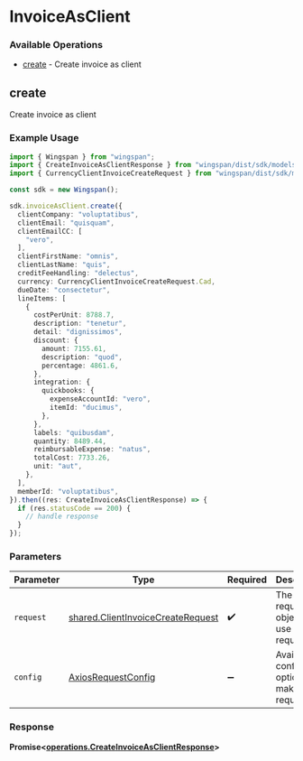 # InvoiceAsClient

### Available Operations

* [create](#create) - Create invoice as client

## create

Create invoice as client

### Example Usage

```typescript
import { Wingspan } from "wingspan";
import { CreateInvoiceAsClientResponse } from "wingspan/dist/sdk/models/operations";
import { CurrencyClientInvoiceCreateRequest } from "wingspan/dist/sdk/models/shared";

const sdk = new Wingspan();

sdk.invoiceAsClient.create({
  clientCompany: "voluptatibus",
  clientEmail: "quisquam",
  clientEmailCC: [
    "vero",
  ],
  clientFirstName: "omnis",
  clientLastName: "quis",
  creditFeeHandling: "delectus",
  currency: CurrencyClientInvoiceCreateRequest.Cad,
  dueDate: "consectetur",
  lineItems: [
    {
      costPerUnit: 8788.7,
      description: "tenetur",
      detail: "dignissimos",
      discount: {
        amount: 7155.61,
        description: "quod",
        percentage: 4861.6,
      },
      integration: {
        quickbooks: {
          expenseAccountId: "vero",
          itemId: "ducimus",
        },
      },
      labels: "quibusdam",
      quantity: 8489.44,
      reimbursableExpense: "natus",
      totalCost: 7733.26,
      unit: "aut",
    },
  ],
  memberId: "voluptatibus",
}).then((res: CreateInvoiceAsClientResponse) => {
  if (res.statusCode == 200) {
    // handle response
  }
});
```

### Parameters

| Parameter                                                                              | Type                                                                                   | Required                                                                               | Description                                                                            |
| -------------------------------------------------------------------------------------- | -------------------------------------------------------------------------------------- | -------------------------------------------------------------------------------------- | -------------------------------------------------------------------------------------- |
| `request`                                                                              | [shared.ClientInvoiceCreateRequest](../../models/shared/clientinvoicecreaterequest.md) | :heavy_check_mark:                                                                     | The request object to use for the request.                                             |
| `config`                                                                               | [AxiosRequestConfig](https://axios-http.com/docs/req_config)                           | :heavy_minus_sign:                                                                     | Available config options for making requests.                                          |


### Response

**Promise<[operations.CreateInvoiceAsClientResponse](../../models/operations/createinvoiceasclientresponse.md)>**

